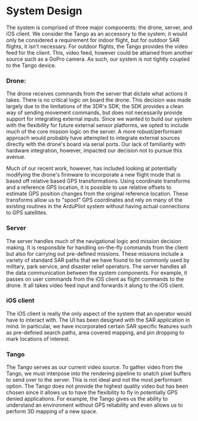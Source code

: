 # System Design

The system is comprised of three major components: the drone, server, and iOS client. We consider the Tango as an accessory to the system; it would only be considered a requirement for indoor flight, but for outdoor SAR flights, it isn't necessary. For outdoor flights, the Tango provides the video feed for the client. This, video feed, however could be attained from another source such as a GoPro camera. As such, our system is not tightly coupled to the Tango device.

### Drone:

The drone receives commands from the server that dictate what actions it takes. There is no critical logic on board the drone. This decision was made largely due to the limitations of the 3DR's SDK; the SDK provides a clean way of sending movement commands, but does not necessarily provide support for integrating external inputs. Since we wanted to build our system with the flexibility for future external sensor platforms, we opted to include much of the core mission logic on the server. A more robust/performant approach would probably have attempted to integrate external sources directly with the drone's board via serial ports. Our lack of familiarity with hardware integration, however, impacted our decision not to pursue this avenue.

Much of our recent work, however, has included looking at potentially modifying the drone's firmware to incorporate a new flight mode that is based off relative based GPS transformations. Using coordinate transforms and a reference GPS location, it is possible to use relative offsets to estimate GPS position changes from the original reference location. These transforms allow us to "spoof" GPS coordinates and rely on many of the existing routines in the ArduPilot system without having actual connections to GPS satellites.

### Server

The server handles much of the navigational logic and mission decision making. It is responsible for handling on-the-fly commands from the client but also for carrying out pre-defined missions. These missions include a variety of standard SAR paths that we have found to be commonly used by military, park service, and disaster relief operators. The server handles all the data communication between the system components. For example, it passes on user commands from the iOS client as flight commands to the drone. It all takes video feed input and forwards it along to the iOS client.

### iOS client
The iOS client is really the only aspect of the system that an operator would have to interact with. The UI has been designed with the SAR application in mind. In particular, we have incorporated certain SAR specific features such as pre-defined search paths, area covered mapping, and pin dropping to mark locations of interest.

### Tango
The Tango serves as our current video source. To gather video from the Tango, we must interpose into the rendering pipeline to snatch pixel buffers to send over to the server. This is not ideal and not the most performant option. The Tango does not provide the highest quality video but has been chosen since it allows us to have the flexibility to fly in potentially GPS denied applications. For example, the Tango gives us the ability to understand an environment without GPS reliability and even allows us to perform 3D mapping of a new space.

